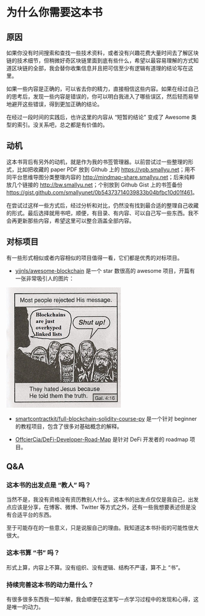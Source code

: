# 为什么你需要这本书

## 原因

如果你没有时间搜索和查找一些技术资料，或者没有兴趣花费大量时间去了解区块链的技术细节，但稍微好奇区块链里面到底有些什么，希望以最容易理解的方式知道区块链的全部，我会替你收集信息并且把可信至少有逻辑有道理的结论写在这里。

如果一些内容是正确的，可以省去你的精力，直接相信这些内容。如果在经过自己的思考后，发现一些内容是错误的，你可以明白我进入了哪些误区，然后轻而易举地避开这些错误，得到更加正确的结论。

在经过一段时间的实践后，也许这里的内容从 “短暂的结论” 变成了 Awesome 类型的索引。没关系吧，总之都是有价值的。

## 动机

这本书背后有另外的动机，就是作为我的书签管理器。以前尝试过一些整理的形式，比如把收藏的 paper PDF 放到 Github 上的 <https://vpb.smallyu.net>；用不同平台思维导图分类整理内容的 <http://mindmap-share.smallyu.net>；后来纯粹放几个链接的 <http://bw.smallyu.net>；个别放到 Github Gist 上的书签备份 <https://gist.github.com/smallyunet/0b54373714039833b04bfbc10d01f461>。

在尝试过这样一些方式后，经过分析和对比，仍然没有找到最合适的整理自己收藏的形式。最后选择就用书吧，顺便，有目录、有内容、可以自己写一些东西。我不会再更新那些内容，希望这里可以整合涵盖全部内容。

## 对标项目

有一些形式相似或者内容相似的项目值得一看，它们都是优秀的对标项目。

- [yjjnls/awesome-blockchain](https://github.com/yjjnls/awesome-blockchain) 是一个 star 数很高的 awesome 项目，开篇有一张非常吸引人的图片：

![center](./assets/blockchain-jesus.png)

- [smartcontractkit/full-blockchain-solidity-course-py](https://github.com/smartcontractkit/full-blockchain-solidity-course-py) 是一个针对 beginner 的教程项目，包含了很多对基础概念的解释。

- [OffcierCia/DeFi-Developer-Road-Map](https://github.com/OffcierCia/DeFi-Developer-Road-Map) 是针对 DeFi 开发者的 roadmap 项目。

## Q&A

### 这本书的出发点是 “教人” 吗？

当然不是，我没有资格没有资历教别人什么。这本书的出发点仅仅是我自己，出发点应该是分享，在博客、微博、Twitter 等方式之外，还有一些我想要表述但是没有合适平台的东西。

至于可能存在的一些意义，只是说服自己的理由。我知道这本书扑街的可能性很大很大。

### 这本书算 “书” 吗？

形式上算，内容上不算。没有组织、没有逻辑、结构不严谨，算不上 “书”。

### 持续完善这本书的动力是什么？

有很多很多东西我一知半解，我会顺便在这里写一点学习过程中的发现和心得，这是唯一的动力。

